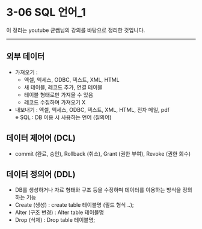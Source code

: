 # 3-06 SQL 언어_1

이 정리는 youtube 균쌤님의 강의를 바탕으로 정리한 것입니다.
___

## 외부 데이터
- 가져오기 :
    - 엑셀, 액세스, ODBC, 텍스트, XML, HTML
    - 새 테이블, 레코드 추가, 연결 테이블
    - 테이블 형태로만 가져올 수 있음
    - 레코드 수집하며 가져오기 X
- 내보내기 : 엑셀, 액세스, ODBC, 텍스트, XML, HTML, 전자 메일, pdf  
&#8251; SQL : DB 이용 시 사용하는 언어 (질의어)

## 데이터 제어어 (DCL)
- commit (완료, 승인), Rollback (취소), Grant (권한 부여), Revoke (권한 회수)

## 데이터 정의어 (DDL)
- DB를 생성하거나 자료 형태와 구조 등을 수정하며 데이터를 이용하는 방식을 정의하는 기능
- Create (생성) : create table 테이블명 (필드 형식 ..);
- Alter (구조 변경) : Alter table 테이블명
- Drop (삭제) : Drop table 테이블명;
